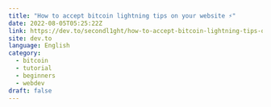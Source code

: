 ```yaml
---
title: "How to accept bitcoin lightning tips on your website ⚡"
date: 2022-08-05T05:25:22Z
link: https://dev.to/secondl1ght/how-to-accept-bitcoin-lightning-tips-on-your-website-4h6a?utm_medium=RSS&utm_source=news.12bit.vn
site: dev.to
language: English
category:
  - bitcoin
  - tutorial
  - beginners
  - webdev
draft: false
---
```

